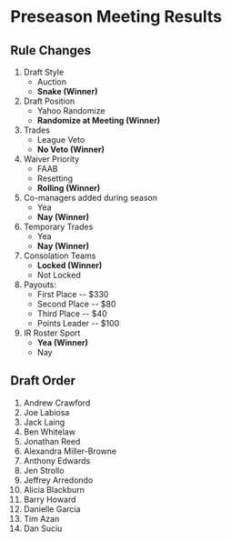 # Preseason Meeting Results

## Rule Changes

1.  Draft Style
     * Auction
     * **Snake (Winner)**
2.  Draft Position
     * Yahoo Randomize
     * **Randomize at Meeting (Winner)**
3.  Trades
     * League Veto
     * **No Veto (Winner)**
4.  Waiver Priority
     * FAAB
     * Resetting
     * **Rolling (Winner)**
5.  Co-managers added during season
     * Yea
     * **Nay (Winner)**
6.  Temporary Trades
     * Yea
     * **Nay (Winner)**
7.  Consolation Teams
     * **Locked (Winner)**
     * Not Locked
8.  Payouts:
     * First Place -- $330
     * Second Place -- $80
     * Third Place -- $40
     * Points Leader -- $100
9.  IR Roster Sport
     * **Yea (Winner)**
     * Nay

## Draft Order

1.  Andrew Crawford
2.  Joe Labiosa
3.  Jack Laing
4.  Ben Whitelaw
5.  Jonathan Reed
6.  Alexandra Miller-Browne
7.  Anthony Edwards
8.  Jen Strollo
9.  Jeffrey Arredondo
10.  Alicia Blackburn
11.  Barry Howard
12.  Danielle Garcia
13.  Tim Azan
14.  Dan Suciu
